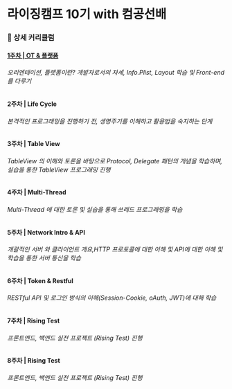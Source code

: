 # 라이징캠프 10기 with 컴공선배

### 📝 상세 커리큘럼
#### [1주차 | OT & 플랫폼](https://github.com/yujeong-kwon/RisingCamp/commit/0c15c3853376eadb174afeaf412a5030733a3dfd)
###### 오리엔테이션, 플랫폼이란? 개발자로서의 자세, Info.Plist, Layout 학습 및 Front-end 를 다루기  
#### 2주차 | Life Cycle 
###### 본격적인 프로그래밍을 진행하기 전, 생명주기를 이해하고 활용법을 숙지하는 단계  
#### 3주차 | Table View 
###### TableView 의 이해와 토론을 바탕으로 Protocol, Delegate 패턴의 개념을 학습하며, 실습을 통한 TableView 프로그래밍 진행  
#### 4주차 | Multi-Thread
###### Multi-Thread 에 대한 토론 및 실습을 통해 쓰레드 프로그래밍을 학습  
#### 5주차 | Network Intro & API 
###### 개괄적인 서버 와 클라이언트 개요,HTTP 프로토콜에 대한 이해 및 API에 대한 이해 및 학습을 통한 서버 통신을 학습  
#### 6주차 | Token & Restful 
###### RESTful API 및 로그인 방식의 이해(Session-Cookie, oAuth, JWT)에 대해 학습  
#### 7주차 | Rising Test
###### 프론트엔드, 백엔드 실전 프로젝트 (Rising Test) 진행  
#### 8주차 | Rising Test 
###### 프론트엔드, 백엔드 실전 프로젝트 (Rising Test) 진행  
